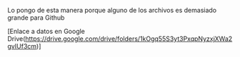 Lo pongo de esta manera porque alguno de los archivos es demasiado grande para Github

[Enlace a datos en Google Drive(https://drive.google.com/drive/folders/1kOgq55S3yt3PxqpNyzxjXWa2gvIUf3cm)]
